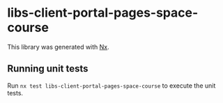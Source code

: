 # libs-client-portal-pages-space-course

This library was generated with [Nx](https://nx.dev).

## Running unit tests

Run `nx test libs-client-portal-pages-space-course` to execute the unit tests.
